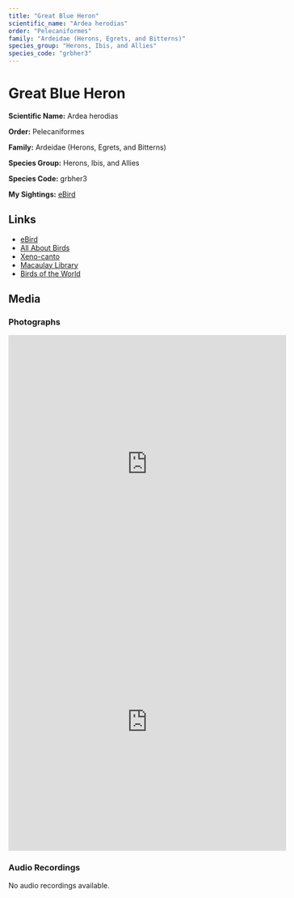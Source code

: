 ```yaml
---
title: "Great Blue Heron"
scientific_name: "Ardea herodias"
order: "Pelecaniformes"
family: "Ardeidae (Herons, Egrets, and Bitterns)"
species_group: "Herons, Ibis, and Allies"
species_code: "grbher3"
---
```


# Great Blue Heron

**Scientific Name:** Ardea herodias

**Order:** Pelecaniformes

**Family:** Ardeidae (Herons, Egrets, and Bitterns)

**Species Group:** Herons, Ibis, and Allies

**Species Code:** grbher3

**My Sightings:** [eBird](https://ebird.org/lifelist?r=world&time=life&spp=grbher3)

## Links
* [eBird](https://ebird.org/species/grbher3) 
* [All About Birds](https://www.allaboutbirds.org/guide/grbher3) 
* [Xeno-canto](https://www.xeno-canto.org/species/ardea-herodias) 
* [Macaulay Library](https://search.macaulaylibrary.org/catalog?taxonCode=grbher3&sort=rating_rank_desc)
* [Birds of the World](https://birdsoftheworld.org/bow/species/grbher3)

## Media
### Photographs
<iframe src="https://macaulaylibrary.org/asset/619242587/embed" width="550" height="510" frameborder="0" allowfullscreen></iframe>
<iframe src="https://macaulaylibrary.org/asset/626996232/embed" width="550" height="510" frameborder="0" allowfullscreen></iframe>

### Audio Recordings
No audio recordings available.
